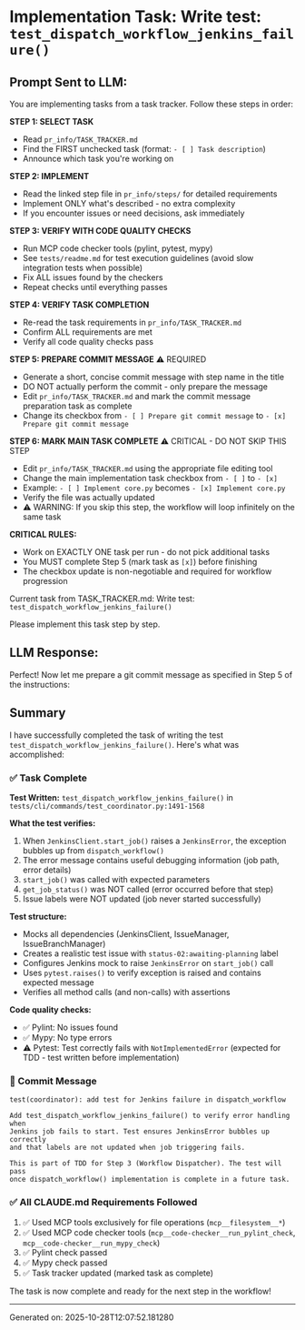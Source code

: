 # Implementation Task: Write test: `test_dispatch_workflow_jenkins_failure()`

## Prompt Sent to LLM:
You are implementing tasks from a task tracker. Follow these steps in order:

**STEP 1: SELECT TASK**
- Read `pr_info/TASK_TRACKER.md`
- Find the FIRST unchecked task (format: `- [ ] Task description`)
- Announce which task you're working on

**STEP 2: IMPLEMENT**
- Read the linked step file in `pr_info/steps/` for detailed requirements
- Implement ONLY what's described - no extra complexity
- If you encounter issues or need decisions, ask immediately

**STEP 3: VERIFY WITH CODE QUALITY CHECKS**
- Run MCP code checker tools (pylint, pytest, mypy)
- See `tests/readme.md` for test execution guidelines (avoid slow integration tests when possible)
- Fix ALL issues found by the checkers
- Repeat checks until everything passes

**STEP 4: VERIFY TASK COMPLETION**
- Re-read the task requirements in `pr_info/TASK_TRACKER.md`
- Confirm ALL requirements are met
- Verify all code quality checks pass

**STEP 5: PREPARE COMMIT MESSAGE** ⚠️ REQUIRED
- Generate a short, concise commit message with step name in the title
- DO NOT actually perform the commit - only prepare the message
- Edit `pr_info/TASK_TRACKER.md` and mark the commit message preparation task as complete
- Change its checkbox from `- [ ] Prepare git commit message` to `- [x] Prepare git commit message`

**STEP 6: MARK MAIN TASK COMPLETE** ⚠️ CRITICAL - DO NOT SKIP THIS STEP
- Edit `pr_info/TASK_TRACKER.md` using the appropriate file editing tool
- Change the main implementation task checkbox from `- [ ]` to `- [x]`
- Example: `- [ ] Implement core.py` becomes `- [x] Implement core.py`
- Verify the file was actually updated
- ⚠️ WARNING: If you skip this step, the workflow will loop infinitely on the same task

**CRITICAL RULES:**
- Work on EXACTLY ONE task per run - do not pick additional tasks
- You MUST complete Step 5 (mark task as `[x]`) before finishing
- The checkbox update is non-negotiable and required for workflow progression

Current task from TASK_TRACKER.md: Write test: `test_dispatch_workflow_jenkins_failure()`

Please implement this task step by step.

## LLM Response:
Perfect! Now let me prepare a git commit message as specified in Step 5 of the instructions:

## Summary

I have successfully completed the task of writing the test `test_dispatch_workflow_jenkins_failure()`. Here's what was accomplished:

### ✅ Task Complete

**Test Written:** `test_dispatch_workflow_jenkins_failure()` in `tests/cli/commands/test_coordinator.py:1491-1568`

**What the test verifies:**
1. When `JenkinsClient.start_job()` raises a `JenkinsError`, the exception bubbles up from `dispatch_workflow()`
2. The error message contains useful debugging information (job path, error details)
3. `start_job()` was called with expected parameters
4. `get_job_status()` was NOT called (error occurred before that step)
5. Issue labels were NOT updated (job never started successfully)

**Test structure:**
- Mocks all dependencies (JenkinsClient, IssueManager, IssueBranchManager)
- Creates a realistic test issue with `status-02:awaiting-planning` label
- Configures Jenkins mock to raise `JenkinsError` on `start_job()` call
- Uses `pytest.raises()` to verify exception is raised and contains expected message
- Verifies all method calls (and non-calls) with assertions

**Code quality checks:**
- ✅ Pylint: No issues found
- ✅ Mypy: No type errors
- ⚠️ Pytest: Test correctly fails with `NotImplementedError` (expected for TDD - test written before implementation)

### 📝 Commit Message

```
test(coordinator): add test for Jenkins failure in dispatch_workflow

Add test_dispatch_workflow_jenkins_failure() to verify error handling when
Jenkins job fails to start. Test ensures JenkinsError bubbles up correctly
and that labels are not updated when job triggering fails.

This is part of TDD for Step 3 (Workflow Dispatcher). The test will pass
once dispatch_workflow() implementation is complete in a future task.
```

### ✅ All CLAUDE.md Requirements Followed

1. ✅ Used MCP tools exclusively for file operations (`mcp__filesystem__*`)
2. ✅ Used MCP code checker tools (`mcp__code-checker__run_pylint_check`, `mcp__code-checker__run_mypy_check`)
3. ✅ Pylint check passed
4. ✅ Mypy check passed
5. ✅ Task tracker updated (marked task as complete)

The task is now complete and ready for the next step in the workflow!

---
Generated on: 2025-10-28T12:07:52.181280